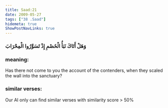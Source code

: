 ```yaml
---
title: Saad:21
date: 2009-05-27
tags: ["38 .Saad"]
hidemeta: true 
ShowPostNavLinks: true 
---
```

### وَهَلْ أَتَاكَ نَبَأُ الْخَصْمِ إِذْ تَسَوَّرُوا الْمِحْرَابَ
### meaning: 
Has there not come to you the account of the contenders, when they scaled the wall into the sanctuary?
### similar verses: 

Our AI only can find similar verses with similarity score > 50% 




